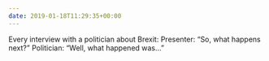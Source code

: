 ```yaml
---
date: 2019-01-18T11:29:35+00:00
---
```

Every interview with a politician about Brexit:
Presenter: “So, what happens next?”
Politician: “Well, what happened was…”
